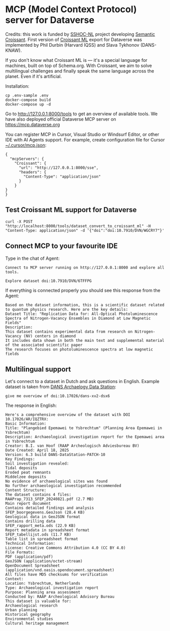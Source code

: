 # MCP (Model Context Protocol) server for Dataverse

Credits: this work is funded by [SSHOC-NL](https://sshoc.nl) project developing [Semantic Croissant](https://docs.google.com/document/d/1fi9Lb6x5Wm0L9CZftqjSGElV_ifcSW_IT-H8ZlpbrtQ/edit?tab=t.0). First version of [Croissant ML](https://docs.mlcommons.org/croissant/docs/croissant-spec.html) export for Dataverse was implemented by Phil Durbin (Harvard IQSS) and Slava Tykhonov (DANS-KNAW).

If you don't know what Croissant ML is — it's a special language for machines, built on top of Schema.org. With Croissant, we aim to solve multilingual challenges and finally speak the same language across the planet.
Even if it's artificial.

Installation:
```
cp .env-sample .env
docker-compose build
docker-compose up -d
```

Go to http://127.0.0.1:8000/tools to get an overview of available tools. We have also deployed official Dataverse MCP server on https://mcp.dataverse.org

You can register MCP in Cursor, Visual Studio or Windsurf Editor, or other IDE with AI Agents support. For example, create configuration file for Cursor [~/.cursor/mcp.json](https://docs.cursor.com/context/model-context-protocol):
```
{
  "mcpServers": {
    "Croissant": {
      "url": "http://127.0.0.1:8000/sse",
      "headers": {
        "Content-Type": "application/json"
      }
    }
}
}
```

## Test Croissant ML support for Dataverse
```
curl -X POST "http://localhost:8000/tools/dataset_convert_to_croissant_ml" -H "Content-Type: application/json" -d '{"doi":"doi:10.7910/DVN/WGCRY7"}'
```

## Connect MCP to your favourite IDE

Type in the chat of Agent:
```
Connect to MCP server running on http://127.0.0.1:8000 and explore all tools.

Explore dataset doi:10.7910/DVN/6TFFPG
```
If everything is connected properly you should see this response from the Agent:
```
Based on the dataset information, this is a scientific dataset related to quantum physics research. Here are the key details:
Dataset Title: "Replication Data for: All-Optical Photoluminescence Spectra of Nitrogen-Vacancy Ensembles in Diamond at Low Magnetic Fields"
Description:
This dataset contains experimental data from research on Nitrogen-Vacancy (NV) centers in diamond
It includes data shown in both the main text and supplemental material of the associated scientific paper
The research focuses on photoluminescence spectra at low magnetic fields
```
## Multilingual support

Let's connect to a dataset in Dutch and ask questions in English. Example dataset is taken from [DANS Archaelogy Data Station](https://archaeology.datastations.nl/dataset.xhtml?persistentId=doi:10.17026/AR/IQZTRX):
```
give me overview of doi:10.17026/dans-xv2-dsx6
```
The response in English:
```
Here's a comprehensive overview of the dataset with DOI 10.17026/AR/IQZTRX:
Basic Information:
Title: "Plangebied Epemawei te Ysbrechtum" (Planning Area Epemawei in Ysbrechtum)
Description: Archaeological investigation report for the Epemawei area in Ysbrechtum
Creator: B.I. van Hoof (RAAP Archeologisch Adviesbureau BV)
Date Created: April 18, 2025
Version: 6.3 build DANS-DataStation-PATCH-10
Key Findings:
Soil investigation revealed:
Tidal deposits
Eroded peat remnants
Middelzee deposits
No evidence of archaeological sites was found
No further archaeological investigation recommended
Content Structure:
The dataset contains 4 files:
RAAPrap_7313_SFEP_20240821.pdf (2.7 MB)
Main report document
Contains detailed findings and analysis
SFEP_boorgegevens.GeoJson (28.4 KB)
Geological data in GeoJSON format
Contains drilling data
SFEP_rapport_meta.ods (22.9 KB)
Report metadata in spreadsheet format
SFEP_tabellijst.ods (11.7 KB)
Table list in spreadsheet format
Technical Information:
License: Creative Commons Attribution 4.0 (CC BY 4.0)
File Formats:
PDF (application/pdf)
GeoJSON (application/octet-stream)
OpenDocument Spreadsheet (application/vnd.oasis.opendocument.spreadsheet)
All files have MD5 checksums for verification
Context:
Location: Ysbrechtum, Netherlands
Type: Archaeological investigation report
Purpose: Planning area assessment
Conducted by: RAAP Archeological Advisory Bureau
This dataset is valuable for:
Archaeological research
Urban planning
Historical geography
Environmental studies
Cultural heritage management
```
